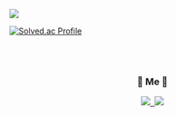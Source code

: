<!-- ### Hi there 👋 -->
<p>
    <img src="https://capsule-render.vercel.app/api?type=slice&color=auto&fontColor=black&height=300&section=header&text=MinSeok%20Choi&fontSize=85&animation=twinkling" />
</p>

[![Solved.ac Profile](http://mazassumnida.wtf/api/v2/generate_badge?boj=cms5380)](https://solved.ac/cms5380/)

<br><br>

<h3 align="center"> 🍒 Me 🍒 </h3>
<p align="center">
  <a href="https://charminseok.tistory.com/"><img src="https://img.shields.io/badge/Tech%20Blog-E94F20?style=flat-square&logo=Talend&logoColor=white&link=https://charminseok.tistory.com/"/>&nbsp
  <a href="mailto:cms1297@gmail.com"><img src="https://img.shields.io/badge/Gmail-d14836?style=flat-square&logo=Gmail&logoColor=white&link=cms1297@gmail.com"/></a>
</p>

<!--
**cms5380/cms5380** is a ✨ _special_ ✨ repository because its `README.md` (this file) appears on your GitHub profile.

Here are some ideas to get you started:

- 🔭 I’m currently working on ...
- 🌱 I’m currently learning ...
- 👯 I’m looking to collaborate on ...
- 🤔 I’m looking for help with ...
- 💬 Ask me about ...
- 📫 How to reach me: ...
- 😄 Pronouns: ...
- ⚡ Fun fact: ...
-->
